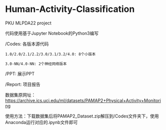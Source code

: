 # Human-Activity-Classification
PKU MLPDA22 project

代码使用基于Jupyter Notebook的Python3编写

/Codes: 各版本源代码

	1.0/2.0/2.1/2.2/3.0/3.1/3.2/4.0: 8个小版本
	
	3.0-NN/4.0-NN: 2个神经网络版本
	
/PPT: 展示PPT

/Report: 项目报告

数据集原网址：https://archive.ics.uci.edu/ml/datasets/PAMAP2+Physical+Activity+Monitoring

使用方法：下载数据集后将PAMAP2_Dataset.zip解压到/Codes文件夹下，使用Anaconda运行对应的.ipynb文件即可
